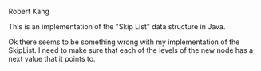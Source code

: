 Robert Kang


This is an implementation of the "Skip List" data structure in Java. 

Ok there seems to be something wrong with my implementation of the SkipList. I need to make sure that each of the levels of the new node has a next value that it points to. 

